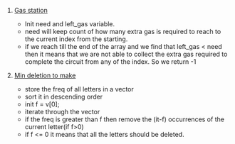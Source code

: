 1. [Gas station]()

   - Init need and left_gas variable.
   - need will keep count of how many extra gas is required to reach to the current index from the starting.
   - if we reach till the end of the array and we find that left_gas < need then it means that we are not able to collect the extra gas required to complete the circuit from any of the index. So we return -1

2. [Min deletion to make](https://leetcode.com/problems/minimum-deletions-to-make-character-frequencies-unique/)

   - store the freq of all letters in a vector
   - sort it in descending order
   - init f = v[0];
   - iterate through the vector
   - if the freq is greater than f then remove the (it-f) occurrences of the current letter(if f>0)
   - if f <= 0 it means that all the letters should be deleted.
